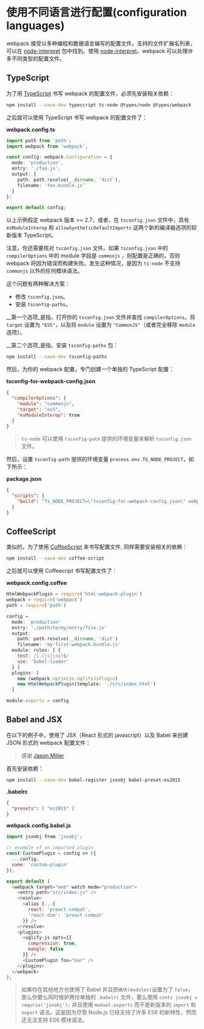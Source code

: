 # 使用不同语言进行配置(configuration languages)

webpack 接受以多种编程和数据语言编写的配置文件。支持的文件扩展名列表，可以在 [node-interpret](https://github.com/js-cli/js-interpret) 包中找到。使用 [node-interpret](https://github.com/js-cli/js-interpret)，webpack 可以处理许多不同类型的配置文件。

## TypeScript 

为了用 [TypeScript](http://www.typescriptlang.org/) 书写 webpack 的配置文件，必须先安装相关依赖：

```bash
npm install --save-dev typescript ts-node @types/node @types/webpack
```

之后就可以使用 TypeScript 书写 webpack 的配置文件了：

**webpack.config.ts**

```typescript
import path from 'path';
import webpack from 'webpack';

const config: webpack.Configuration = {
  mode: 'production',
  entry: './foo.js',
  output: {
    path: path.resolve(__dirname, 'dist'),
    filename: 'foo.bundle.js'
  }
};

export default config;
```

以上示例假定 webpack 版本 >= 2.7，或者，在 `tsconfig.json` 文件中，具有 `esModuleInterop` 和 `allowSyntheticDefaultImports` 这两个新的编译器选项的较新版本 TypeScript。

注意，你还需要核对 `tsconfig.json` 文件。如果 `tsconfig.json` 中的 `compilerOptions` 中的 module 字段是 `commonjs` ，则配置是正确的，否则 webpack 将因为错误而构建失败。发生这种情况，是因为 `ts-node` 不支持 `commonjs` 以外的任何模块语法。

这个问题有两种解决方案：

- 修改 `tsconfig.json`。
- 安装 `tsconfig-paths`。

__第一个选项_是指，打开你的 `tsconfig.json` 文件并查找 `compilerOptions`。将 `target` 设置为 `"ES5"`，以及将 `module` 设置为 `"CommonJS"`（或者完全移除 `module` 选项）。

__第二个选项_是指，安装 `tsconfig-paths` 包：

```bash
npm install --save-dev tsconfig-paths
```

然后，为你的 webpack 配置，专门创建一个单独的 TypeScript 配置：

**tsconfig-for-webpack-config.json**

```json
{
  "compilerOptions": {
    "module": "commonjs",
    "target": "es5",
    "esModuleInterop": true
  }
}
```

> `ts-node` 可以使用 `tsconfig-path` 提供的环境变量来解析 `tsconfig.json` 文件。

然后，设置 `tsconfig-path` 提供的环境变量 `process.env.TS_NODE_PROJECT`，如下所示：

**package.json**

```json
{
  "scripts": {
    "build": "TS_NODE_PROJECT=\"tsconfig-for-webpack-config.json\" webpack"
  }
}
```

## CoffeeScript 

类似的，为了使用 [CoffeeScript](http://coffeescript.org/) 来书写配置文件, 同样需要安装相关的依赖：

```bash
npm install --save-dev coffee-script
```

之后就可以使用 Coffeecript 书写配置文件了：

**webpack.config.coffee**

```js
HtmlWebpackPlugin = require('html-webpack-plugin')
webpack = require('webpack')
path = require('path')

config =
  mode: 'production'
  entry: './path/to/my/entry/file.js'
  output:
    path: path.resolve(__dirname, 'dist')
    filename: 'my-first-webpack.bundle.js'
  module: rules: [ {
    test: /\.(js|jsx)$/
    use: 'babel-loader'
  } ]
  plugins: [
    new (webpack.optimize.UglifyJsPlugin)
    new HtmlWebpackPlugin(template: './src/index.html')
  ]

module.exports = config
```

## Babel and JSX 

在以下的例子中，使用了 JSX（React 形式的 javascript）以及 Babel 来创建 JSON 形式的 webpack 配置文件：

> 感谢 [Jason Miller](https://twitter.com/_developit/status/769583291666169862)

首先安装依赖：

```bash
npm install --save-dev babel-register jsxobj babel-preset-es2015
```

**.babelrc**

```json
{
  "presets": [ "es2015" ]
}
```

**webpack.config.babel.js**

```js
import jsxobj from 'jsxobj';

// example of an imported plugin
const CustomPlugin = config => ({
  ...config,
  name: 'custom-plugin'
});

export default (
  <webpack target="web" watch mode="production">
    <entry path="src/index.js" />
    <resolve>
      <alias {...{
        react: 'preact-compat',
        'react-dom': 'preact-compat'
      }} />
    </resolve>
    <plugins>
      <uglify-js opts={{
        compression: true,
        mangle: false
      }} />
      <CustomPlugin foo="bar" />
    </plugins>
  </webpack>
);
```

> 如果你在其他地方也使用了 Babel 并且把`模块(modules)`设置为了 `false`，那么你要么同时维护两份单独的 `.babelrc` 文件，要么使用 `conts jsxobj = requrie('jsxobj');` 并且使用 `moduel.exports` 而不是新版本的 `import` 和 `export` 语法。这是因为尽管 Node.js 已经支持了许多 ES6 的新特性，然而还无法支持 ES6 模块语法。